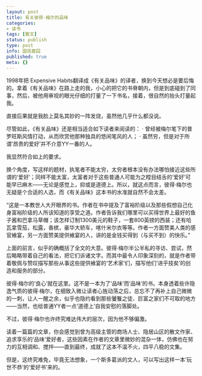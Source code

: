 ```yaml
---
layout: post
title: 有关彼得·梅尔的品味
categories:
- 读书
tags: [散文]
status: publish
type: post
info: 国信嘉园
published: true
meta: {}
---
```


1998年把 Expensive Habits翻译成《有关品味》的译者，换到今天想必是要后悔的。拿着《有关品味》在路上走的我，小心的把它的书脊朝内，但是到底碰到了同事，然后，被他用审视的眼光仔细的打量了一下书名，接着，很自然的抬头打量起我。

直接后果就是我脸上莫名其妙的一阵发烧，虽然他几乎什么都没说。

尽管如此，《有关品味》还是相当适合如下读者来阅读的： · 曾经被梅尔笔下的普罗旺斯风情打动，从而欣赏他那种独具的悠闲笔风的人； · 虽然穷，但是对于所谓‘昂贵的爱好’并不介意YY一番的人。

我显然符合如上的要求。

换个角度，写这样的题材，执笔者不能太穷，太穷者根本没有办法哪怕接近这些所谓的‘爱好’；同样不能太富，太富者对于这些普通人可能为之瞠目结舌的‘爱好’可能早已麻木——无论是感觉上，抑或是道德上。所以，就这点而言，彼得·梅尔也无疑是个合适的人选，而《有关品味》这本书的水准就自然不会太差。

“这是一本教世人大开眼界的书。作者在书中提及了富裕阶级以及那些假想自己化身富裕阶级的人所该知道的享受之道。作者告诉我们哪里可以买得世界上最好的鱼子酱和巴拿马草帽；该怎样订制1300美元的鞋子，一套800英镑的西装；还有哈瓦拿雪茄，松露，香槟，豪华大轿车，喀什米尔衣等等。作者一方面赞美人类的感官飨宴，另一方面赞美提供飨宴的人，讲的是金钱买得到（与买不到）的快乐。”

上面的前言，似乎的确概括了全文的大意。彼得·梅尔半公半私的寻访、尝试，然后略略带着自己的看法，把它们诉诸文字。而其中最令人印象深刻的，就是作者带着敬佩与赞叹描写那些从事这些提供飨宴的‘艺术家’们，描写他们‘进乎技矣’的创造和服务的部分。

彼得·梅尔的‘良心’就在这里。这不是一本为了‘品味’而‘品味’的书。本身透着些许隐逸气质的彼得·梅尔，在细致入微让读者心旌动荡之后，总忘不了再补上自己微微的一刺，让人一醒之余，似乎也隐约看到那些饕餮之徒、巨富之家们不可取的地方——当然，也给普通YY者一点‘道德上’自我安慰的落脚处。

不过，彼得·梅尔也许终究难达伟大的层次，因为他不够偏激。

读着一篇篇的文章，你会感觉到曾为高级主管的商场人士、隐居山区的散文作家、追求享乐的‘品味’爱好者，这些因素在作者的文章里微妙的混杂一体，仿佛也在努力的互相调和、搅拌——直到最终，成就了这本不温不火，四平八稳的文集。

但是，这终究难免，毕竟无法想象，一个斯多葛派的文人，可以写出这样一本‘玩世不恭’的‘爱好书’来的。
